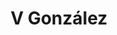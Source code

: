 ---
title: "V González"
url: /ciudad-autonoma-de-buenos-aires/v-gonzalez-avenida-eva-peron/
shop: coche
---